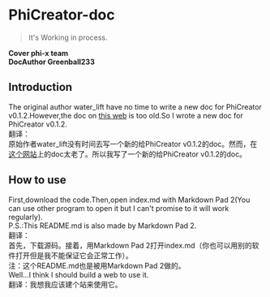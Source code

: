 # PhiCreator-doc #
> It's Working in process.  

**Cover phi-x team**  
**DocAuthor Greenball233**
## Introduction  
The original author water\_lift have no time to write a new doc for PhiCreator v0.1.2.However,the doc on [this web](https://blog.solariar.tech/2020/pc-doc/) is too old.So I wrote a new doc for PhiCreator v0.1.2.  
翻译：  
原始作者water\_lift没有时间去写一个新的给PhiCreator v0.1.2的doc。然而，在[这个网站](https://blog.solariar.tech/2020/pc-doc/)上的doc太老了。所以我写了一个新的给PhiCreator v0.1.2的doc。  
## How to use  
First,download the code.Then,open index.md with Markdown Pad 2(You can use other program to open it but I can't promise to it will work regularly).  
P.S.:This README.md is also made by Markdown Pad 2.  
翻译：  
首先，下载源码。接着，用Markdown Pad 2打开index.md（你也可以用别的软件打开但是我不能保证它会正常工作）。  
注：这个README.md也是被用Markdown Pad 2做的。  
Well...I think I should build a web to use it.  
翻译：我想我应该建个站来使用它。
